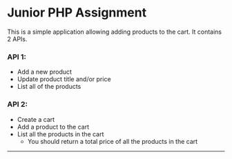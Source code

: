 # Junior PHP Assignment 

This is a simple application allowing adding products to the cart. It contains 2 APIs.

### API 1:
* Add a new product
* Update product title and/or price
* List all of the products

### API 2: 
* Create a cart
* Add a product to the cart
* List all the products in the cart
    * You should return a total price of all the products in the cart

<hr>
